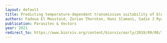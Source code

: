 ```yaml
---
layout: default
title: Predicting temperature-dependent transmission suitability of bluetongue virus in livestock
authors: Fadoua El Moustaid, Zorian Thornton, Hani Slamani, Sadie J Ryan, Leah R Johnson
publication: Parasites & Vectors
year: 2021
redirect_to: https://www.biorxiv.org/content/biorxiv/early/2019/09/08/759860.full.pdf
---
```


